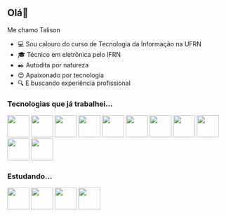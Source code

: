 ## Olá👋

Me chamo Talison

- 💻 Sou calouro do curso de Tecnologia da Informação na UFRN
- 🎓 Técnico em eletrônica pelo IFRN
- ✒️ Autodita por natureza
- 😍 Apaixonado por tecnologia
- 🔍 E buscando experiência profissional

### Tecnologias que já trabalhei...

<p align="left">
    <img width="50" src="https://cdn.jsdelivr.net/gh/devicons/devicon/icons/javascript/javascript-original.svg" >
    <img width="50" src="https://cdn.jsdelivr.net/gh/devicons/devicon/icons/react/react-original.svg">
    <img width="50" src="https://cdn.jsdelivr.net/gh/devicons/devicon/icons/css3/css3-original.svg">
    <img width="50" src="https://cdn.jsdelivr.net/gh/devicons/devicon/icons/sass/sass-original.svg">
    <img width="50" src="https://cdn.jsdelivr.net/gh/devicons/devicon/icons/bootstrap/bootstrap-plain.svg">
    <img width="50" src="https://cdn.jsdelivr.net/gh/devicons/devicon/icons/nodejs/nodejs-original.svg">
    <img width="50" src="https://cdn.jsdelivr.net/gh/devicons/devicon/icons/express/express-original-wordmark.svg">
    <img width="50" src="https://cdn.jsdelivr.net/gh/devicons/devicon/icons/mysql/mysql-original-wordmark.svg">
    <img width="50" src="https://cdn.jsdelivr.net/gh/devicons/devicon/icons/mongodb/mongodb-original.svg">
    <img width="50" src="https://cdn.jsdelivr.net/gh/devicons/devicon/icons/python/python-original.svg">
    <img width="50" src="https://cdn.jsdelivr.net/gh/devicons/devicon/icons/linux/linux-original.svg">
</p>

### Estudando...

<p align="left">
    <img width="50" src="https://cdn.jsdelivr.net/gh/devicons/devicon/icons/vuejs/vuejs-original.svg">
    <img width="50" src="https://cdn.jsdelivr.net/gh/devicons/devicon/icons/typescript/typescript-original.svg">
    <img width="50" src="https://cdn.jsdelivr.net/gh/devicons/devicon/icons/php/php-original.svg">
    <img width="50" src="https://cdn.jsdelivr.net/gh/devicons/devicon/icons/redis/redis-original.svg">
</p>

